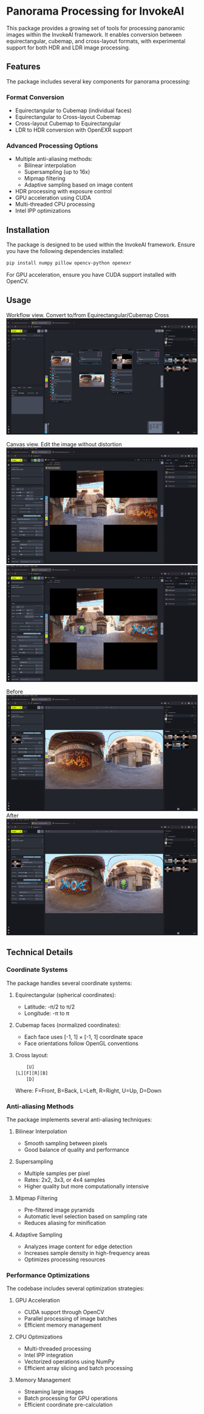 # Panorama Processing for InvokeAI

This package provides a growing set of tools for processing panoramic images within the InvokeAI framework. It enables conversion between equirectangular, cubemap, and cross-layout formats, with experimental support for both HDR and LDR image processing.

## Features

The package includes several key components for panorama processing:

### Format Conversion
- Equirectangular to Cubemap (individual faces)
- Equirectangular to Cross-layout Cubemap
- Cross-layout Cubemap to Equirectangular
- LDR to HDR conversion with OpenEXR support

### Advanced Processing Options
- Multiple anti-aliasing methods:
  - Bilinear interpolation
  - Supersampling (up to 16x)
  - Mipmap filtering
  - Adaptive sampling based on image content
- HDR processing with exposure control
- GPU acceleration using CUDA
- Multi-threaded CPU processing
- Intel IPP optimizations

## Installation

The package is designed to be used within the InvokeAI framework. Ensure you have the following dependencies installed:

```bash
pip install numpy pillow opencv-python openexr
```

For GPU acceleration, ensure you have CUDA support installed with OpenCV.

## Usage
Workflow view. Convert to/from Equirectangular/Cubemap Cross
![Screenshot 3](images/3.jpg)

Canvas view. Edit the image without distortion
![Screenshot 4](images/4.jpg)
![Screenshot 5](images/5.jpg)

Before
![Screenshot 1](images/2.jpg)
After
![Screenshot 2](images/1.jpg)

## Technical Details

### Coordinate Systems

The package handles several coordinate systems:

1. Equirectangular (spherical coordinates):
   - Latitude: -π/2 to π/2
   - Longitude: -π to π

2. Cubemap faces (normalized coordinates):
   - Each face uses [-1, 1] × [-1, 1] coordinate space
   - Face orientations follow OpenGL conventions

3. Cross layout:
   ```
       [U]
   [L][F][R][B]
       [D]
   ```
   Where: F=Front, B=Back, L=Left, R=Right, U=Up, D=Down

### Anti-aliasing Methods

The package implements several anti-aliasing techniques:

1. Bilinear Interpolation
   - Smooth sampling between pixels
   - Good balance of quality and performance

2. Supersampling
   - Multiple samples per pixel
   - Rates: 2x2, 3x3, or 4x4 samples
   - Higher quality but more computationally intensive

3. Mipmap Filtering
   - Pre-filtered image pyramids
   - Automatic level selection based on sampling rate
   - Reduces aliasing for minification

4. Adaptive Sampling
   - Analyzes image content for edge detection
   - Increases sample density in high-frequency areas
   - Optimizes processing resources

### Performance Optimizations

The codebase includes several optimization strategies:

1. GPU Acceleration
   - CUDA support through OpenCV
   - Parallel processing of image batches
   - Efficient memory management

2. CPU Optimizations
   - Multi-threaded processing
   - Intel IPP integration
   - Vectorized operations using NumPy
   - Efficient array slicing and batch processing

3. Memory Management
   - Streaming large images
   - Batch processing for GPU operations
   - Efficient coordinate pre-calculation

